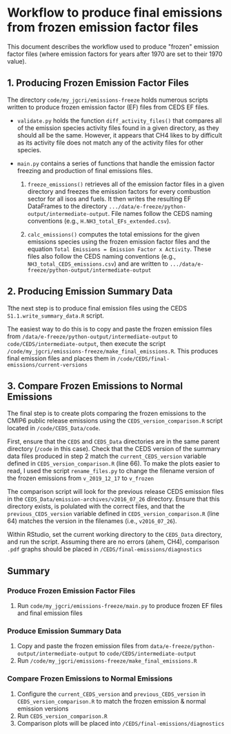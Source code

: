 # Workflow to produce final emissions from frozen emission factor files
This document describes the workflow used to produce "frozen" emission factor files (where emission factors for years after 1970 are set to their 1970 value).

## 1. Producing Frozen Emission Factor Files
The directory `code/my_jgcri/emissions-freeze` holds numerous scripts written to produce frozen emission factor (EF) files from CEDS EF files. 

* `validate.py` holds the function `diff_activity_files()` that compares all of the emission species activity files found in a given directory, as they should all be the same. However, it appears that CH4 likes to by difficult as its activity file does not match any of the activity files for other species.

* `main.py` contains a series of functions that handle the emission factor freezing and production of final emissions files.
  1. `freeze_emissions()` retrieves all of the emission factor files in a given directory and freezes the emission factors for every combustion sector for all isos and fuels. It then writes the resulting EF DataFrames to the directory `.../data/e-freeze/python-output/intermediate-output`. File names follow the CEDS naming conventions (e.g., `H.NH3_total_EFs_extended.csv`). 

  2. `calc_emissions()` computes the total emissions for the given emissions species using the frozen emission factor files and the equation `Total Emissions = Emission Factor x Activity`. These files also follow the CEDS naming conventions (e.g., `NH3_total_CEDS_emissions.csv`) and are written to `.../data/e-freeze/python-output/intermediate-output`

## 2. Producing Emission Summary Data
Tthe next step is to produce final emission files using the CEDS `S1.1.write_summary_data.R` script. 

The easiest way to do this is to copy and paste the frozen emission files from `/data/e-freeze/python-output/intermediate-output` to `code/CEDS/intermediate-output`, then execute the script `/code/my_jgcri/emissions-freeze/make_final_emissions.R`. This produces final emission files and places them in `/code/CEDS/final-emissions/current-versions`

## 3. Compare Frozen Emissions to Normal Emissions
The final step is to create plots comparing the frozen emissions to the CMIP6 public release emissions using the `CEDS_version_comparison.R` script located in `/code/CEDS_Data/code`. 

First, ensure that the `CEDS` and `CEDS_Data` directories are in the same parent directory (`/code` in this case). Check that the CEDS version of the summary data files produced in step 2 match the `current_CEDS_version` variable defined in `CEDS_version_comparison.R` (line 66). To make the plots easier to read, I used the script `rename_files.py` to change the filename version of the frozen emissions from `v_2019_12_17` to `v_frozen`

The comparison script will look for the previous release CEDS emission files in the `CEDS_Data/emission-archives/v2016_07_26` directory. Ensure that this directory exists, is polulated with the correct files, and that the `previous_CEDS_version` variable defined in `CEDS_version_comparison.R` (line 64) matches the version in the filenames (i.e., `v2016_07_26`). 

Within RStudio, set the current working directory to the `CEDS_Data` directory, and run the script. Assuming there are no errors (ahem, CH4), comparison `.pdf` graphs should be placed in `/CEDS/final-emissions/diagnostics`

## Summary
### Produce Frozen Emission Factor Files
  1. Run `code/my_jgcri/emissions-freeze/main.py` to produce frozen EF files and final emission files
### Produce Emission Summary Data
  1. Copy and paste the frozen emission files from `data/e-freeze/python-output/intermediate-output` to `code/CEDS/intermediate-output` 
  2. Run `/code/my_jgcri/emissions-freeze/make_final_emissions.R`
### Compare Frozen Emissions to Normal Emissions
  1. Configure the `current_CEDS_version` and `previous_CEDS_version` in `CEDS_version_comparison.R` to match the frozen emission & normal emission versions
  2. Run `CEDS_version_comparison.R`
  3. Comparison plots will be placed into `/CEDS/final-emissions/diagnostics`
